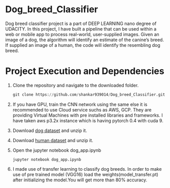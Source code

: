 # Dog_breed_Classifier
Dog breed classifier project is a part of DEEP LEARNING nano degree of UDACITY. In this project, I have built a pipeline that can be used within a web or mobile app to process real-world, user-supplied images. Given an image of a dog, the algorithm will identify an estimate of the canine’s breed. If supplied an image of a human, the code will identify the resembling dog breed.

# Project Execution and Dependencies

 1) Clone the repository and navigate to the downloaded folder.
 
     ``` python
     git clone https://github.com/shankar939014/Dog_breed_Classifier.git
     
     ```
 
 2) If you have GPU, train the CNN network using the same else it is recommended to use Cloud service suchs as AWS, GCP. They are providing
     Virtual Machines with pre installed libraries and frameworks. I have taken aws p3.2x instance which is having pytorch 0.4 with cuda 9.
     
 3) Download [dog dataset](https://s3-us-west-1.amazonaws.com/udacity-aind/dog-project/dogImages.zip) and unzip it.
 
 4) Download [human dataset](https://s3-us-west-1.amazonaws.com/udacity-aind/dog-project/lfw.zip) and unzip it.

 5) Open the jupyter notebook dog_app.ipynb
  
      ```
      jupyter notebook dog_app.ipynb
      
      ```
 6) I made use of transfer learning to classify dog breeds. In order to make use of pre trained model (VGG16) load the weights(model_transfer.pt) after initializing the model.You will get more than 80% accuracy.
    
